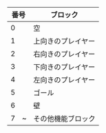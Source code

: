 
|番号 |ブロック|
|-|-|
|0|空|
|1|上向きのプレイヤー|
|2|右向きのプレイヤー|
|3|下向きのプレイヤー|
|4|左向きのプレイヤー|
|5|ゴール|
|6|壁|
|7　~|その他機能ブロック|
